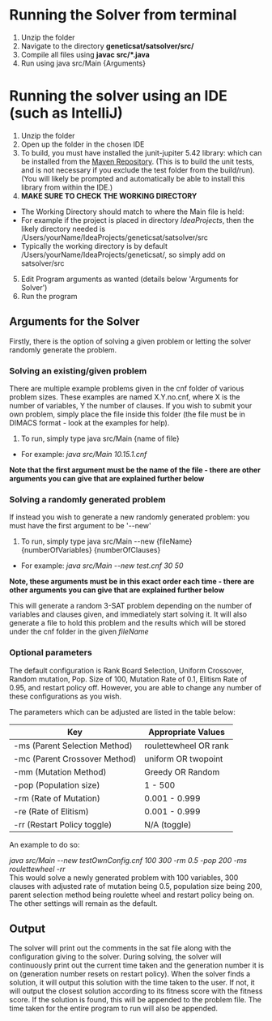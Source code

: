 
# Running the Solver from terminal

1. Unzip the folder
2. Navigate to the directory **geneticsat/satsolver/src/**
3. Compile all files using **javac src/*.java**
4. Run using java src/Main {Arguments}

# Running the solver using an IDE (such as IntelliJ)


1. Unzip the folder
2. Open up the folder in the chosen IDE
3. To build, you must have installed the junit-jupiter 5.42 library: which can be installed from the [Maven Repository](https://mvnrepository.com/artifact/org.junit.jupiter/junit-jupiter-api). (This is to build the unit tests, and is not necessary if you exclude the test folder from the build/run). (You will  likely be prompted and automatically be able to install this library from within the IDE.)
4. **MAKE SURE TO CHECK THE WORKING DIRECTORY**
 - The Working Directory should match to where the Main file is held: 
 - For example if the project is placed in directory *IdeaProjects*, then the likely directory needed is /Users/yourName/IdeaProjects/geneticsat/satsolver/src
 - Typically the working directory is by default  /Users/yourName/IdeaProjects/geneticsat/, so simply add on satsolver/src
5. Edit Program arguments as wanted (details below 'Arguments for Solver') 
6. Run the program



## Arguments for the Solver

Firstly, there is the option of solving a given problem or letting the solver randomly generate the problem.

### Solving an existing/given problem

There are multiple example problems given in the cnf folder of various problem sizes.
These examples are named X.Y.no.cnf, where X is the number of variables, Y the number of clauses. 
If you wish to submit your own problem, simply place the file inside this folder (the file must be in DIMACS format - look at the examples for help).

1. To run, simply type java src/Main {name of file}               
 - For example: *java src/Main 10.15.1.cnf*

**Note that the first argument must be the name of the file  - there are other arguments you can give that are explained further below**

### Solving a randomly generated problem 

If instead you wish to generate a new randomly generated problem: you must have the first argument to be '--new'

1. To run, simply type java src/Main --new {fileName} {numberOfVariables} {numberOfClauses}
 - For example: *java src/Main --new test.cnf 30 50*

**Note, these arguments must be in this exact order each time - there are other arguments you can give that are explained further below**

This will generate a random 3-SAT problem depending on the number of variables and clauses given, and immediately start solving it. It will also generate a file to hold this problem and the results which will be stored under the cnf folder in the given *fileName*

### Optional parameters

The default configuration is Rank Board Selection, Uniform Crossover, Random mutation, Pop. Size of 100, Mutation Rate of 0.1, Elitism Rate of 0.95, and restart policy off. 
However, you are able to change any number of these configurations as you wish.

The parameters which can be adjusted are listed in the table below:

| Key         | Appropriate Values |
| ----------- | ----------- |
| -ms (Parent Selection Method)          | roulettewheel OR rank       |
| -mc (Parent Crossover Method)   | uniform OR twopoint        |
| -mm (Mutation Method)   | Greedy OR Random        |
| -pop (Population size)   |  1 - 500        |
| -rm (Rate of Mutation)   | 0.001 - 0.999        |
| -re (Rate of Elitism)   |  0.001 - 0.999|
| -rr (Restart Policy toggle)  |  N/A (toggle)|




An example to do so: 

*java src/Main --new testOwnConfig.cnf 100 300 -rm 0.5 -pop 200 -ms roulettewheel -rr* <br />
This would solve a newly generated problem with 100 variables, 300 clauses with adjusted rate of mutation being 0.5, population size being 200, parent selection method being roulette wheel and restart policy being on. The other settings will remain as the default.


## Output

The solver will print out the comments in the sat file along with the configuration giving to the solver.
During solving, the solver will continuously print out the current time taken and the generation number it is on (generation number resets on restart policy).
When the solver finds a solution, it will output this solution with the time taken to the user. If not, it will output the closest solution according to its fitness score with the fitness score.
If the solution is found, this will be appended to the problem file. The time taken for the entire program to run will also be appended.

